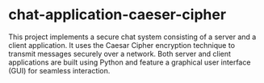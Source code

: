 # chat-application-caeser-cipher
This project implements a secure chat system consisting of a server and a client application. It uses the Caesar Cipher encryption technique to transmit messages securely over a network. Both server and client applications are built using Python and feature a graphical user interface (GUI) for seamless interaction.
